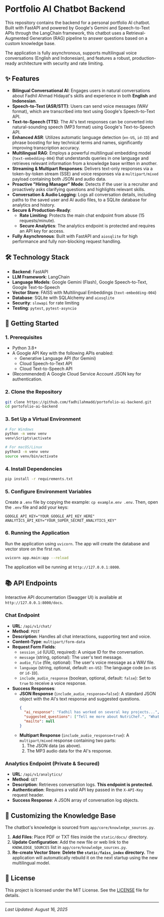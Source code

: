 # **Portfolio AI Chatbot Backend**

This repository contains the backend for a personal portfolio AI chatbot. Built with FastAPI and powered by Google's Gemini and Speech-to-Text APIs through the LangChain framework, this chatbot uses a Retrieval-Augmented Generation (RAG) pipeline to answer questions based on a custom knowledge base.

The application is fully asynchronous, supports multilingual voice conversations (English and Indonesian), and features a robust, production-ready architecture with security and rate limiting.

## **✨ Features**

  * **Bilingual Conversational AI**: Engages users in natural conversations about Fadhil Ahmad Hidayat's skills and experience in both **English** and **Indonesian**.
  * **Speech-to-Text (ASR/STT)**: Users can send voice messages (WAV format), which are transcribed into text using Google's Speech-to-Text API.
  * **Text-to-Speech (TTS)**: The AI's text responses can be converted into natural-sounding speech (MP3 format) using Google's Text-to-Speech API.
  * **Enhanced ASR**: Utilizes automatic language detection (`en-US`, `id-ID`) and phrase boosting for key technical terms and names, significantly improving transcription accuracy.
  * **Multilingual RAG**: Employs a powerful multilingual embedding model (`text-embedding-004`) that understands queries in one language and retrieves relevant information from a knowledge base written in another.
  * **Streaming & Multipart Responses**: Delivers text-only responses via a token-by-token stream (SSE) and voice responses via a `multipart/mixed` payload containing both JSON and audio data.
  * **Proactive "Hiring Manager" Mode**: Detects if the user is a recruiter and proactively asks clarifying questions and highlights relevant skills.
  * **Conversation & Audio Logging**: Logs all conversation details, including paths to the saved user and AI audio files, to a SQLite database for analytics and history.
  * **Secure & Production-Ready**:
      * **Rate Limiting**: Protects the main chat endpoint from abuse (15 requests/minute).
      * **Secure Analytics**: The analytics endpoint is protected and requires an API key for access.
  * **Fully Asynchronous**: Built with FastAPI and `aiosqlite` for high performance and fully non-blocking request handling.

## **🛠️ Technology Stack**

  * **Backend**: FastAPI
  * **LLM Framework**: LangChain
  * **Language Models**: Google Gemini (Flash), Google Speech-to-Text, Google Text-to-Speech
  * **Vector Store**: FAISS with Multilingual Embeddings (`text-embedding-004`)
  * **Database**: SQLite with SQLAlchemy and `aiosqlite`
  * **Security**: `slowapi` for rate limiting
  * **Testing**: `pytest`, `pytest-asyncio`

## **🚀 Getting Started**

### **1. Prerequisites**

  * Python 3.8+
  * A Google API Key with the following APIs enabled:
      * Generative Language API (for Gemini)
      * Cloud Speech-to-Text API
      * Cloud Text-to-Speech API
  * (Recommended) A Google Cloud Service Account JSON key for authentication.

### **2. Clone the Repository**

```bash
git clone https://github.com/fadhilahmadd/portofolio-ai-backend.git
cd portofolio-ai-backend
```

### **3. Set Up a Virtual Environment**

```bash
# For Windows
python -m venv venv
venv\Scripts\activate

# For macOS/Linux
python3 -m venv venv
source venv/bin/activate
```

### **4. Install Dependencies**

```bash
pip install -r requirements.txt
```

### **5. Configure Environment Variables**

Create a `.env` file by copying the example: `cp example.env .env`. Then, open the `.env` file and add your keys:

```
GOOGLE_API_KEY="YOUR_GOOGLE_API_KEY_HERE"
ANALYTICS_API_KEY="YOUR_SUPER_SECRET_ANALYTICS_KEY"
```

### **6. Running the Application**

Run the application using `uvicorn`. The app will create the database and vector store on the first run.

```bash
uvicorn app.main:app --reload
```

The application will be running at `http://127.0.0.1:8000`.

## **📚 API Endpoints**

Interactive API documentation (Swagger UI) is available at `http://127.0.0.1:8000/docs`.

### **Chat Endpoint**

  * **URL**: `/api/v1/chat/`
  * **Method**: `POST`
  * **Description**: Handles all chat interactions, supporting text and voice.
  * **Content-Type**: `multipart/form-data`
  * **Request Form Fields**:
      * `session_id` (UUID, required): A unique ID for the conversation.
      * `message` (string, optional): The user's text message.
      * `audio_file` (file, optional): The user's voice message as a WAV file.
      * `language` (string, optional, default: `en-US`): The language code (`en-US` or `id-ID`).
      * `include_audio_response` (boolean, optional, default: `false`): Set to `true` to receive a voice response.
  * **Success Responses**:
      * **JSON Response** (`include_audio_response=false`): A standard JSON object with the AI's text response and suggested questions.
        ```json
        {
          "ai_response": "Fadhil has worked on several key projects...",
          "suggested_questions": ["Tell me more about NutriChef.", "What technologies were used in LawBot?"],
          "mailto": null
        }
        ```
      * **Multipart Response** (`include_audio_response=true`): A `multipart/mixed` response containing two parts:
        1.  The JSON data (as above).
        2.  The MP3 audio data for the AI's response.

### **Analytics Endpoint (Private & Secured)**

  * **URL**: `/api/v1/analytics/`
  * **Method**: `GET`
  * **Description**: Retrieves conversation logs. **This endpoint is protected.**
  * **Authentication**: Requires a valid API key passed in the `X-API-Key` request header.
  * **Success Response**: A JSON array of conversation log objects.

## **🧠 Customizing the Knowledge Base**

The chatbot's knowledge is sourced from `app/core/knowledge_sources.py`.

1.  **Add Files**: Place PDF or TXT files inside the `static/docs/` directory.
2.  **Update Configuration**: Add the new file or web link to the `KNOWLEDGE_SOURCES` list in `app/core/knowledge_sources.py`.
3.  **Re-create Vector Store**: **Delete the `static/faiss_index` directory.** The application will automatically rebuild it on the next startup using the new multilingual model.

## **📄 License**

This project is licensed under the MIT License. See the [LICENSE](https://www.google.com/search?q=LICENSE) file for details.

-----

*Last Updated: August 16, 2025*